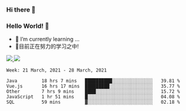 ### Hi there 👋
### Hello World! 🙌

- 🌱 I’m currently learning ...
- 📖目前正在努力的学习之中!

<a href="https://github.com/anuraghazra/github-readme-stats">
  <img src="https://github-readme-stats.vercel.app/api?username=keyboardWithDream&show_icons=true&repo=github-readme-stats" />
</a>
<a href="https://github.com/anuraghazra/convoychat">
  <img src="https://github-readme-stats.vercel.app/api/top-langs/?username=keyboardWithDream&layout=compact&repo=convoychat" />
</a>



<!--START_SECTION:waka-->
```text
Week: 21 March, 2021 - 28 March, 2021

Java         18 hrs 7 mins   ██████████░░░░░░░░░░░░░░░   39.81 % 
Vue.js       16 hrs 17 mins  █████████░░░░░░░░░░░░░░░░   35.77 % 
Other        7 hrs 9 mins    ████░░░░░░░░░░░░░░░░░░░░░   15.72 % 
JavaScript   1 hr 51 mins    █░░░░░░░░░░░░░░░░░░░░░░░░   04.08 % 
SQL          59 mins         ▓░░░░░░░░░░░░░░░░░░░░░░░░   02.18 % 
```
<!--END_SECTION:waka-->
